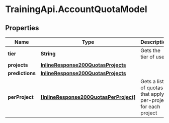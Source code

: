 # TrainingApi.AccountQuotaModel

## Properties
Name | Type | Description | Notes
------------ | ------------- | ------------- | -------------
**tier** | **String** | Gets the tier of user | [optional] 
**projects** | [**InlineResponse200QuotasProjects**](InlineResponse200QuotasProjects.md) |  | [optional] 
**predictions** | [**InlineResponse200QuotasProjects**](InlineResponse200QuotasProjects.md) |  | [optional] 
**perProject** | [**[InlineResponse200QuotasPerProject]**](InlineResponse200QuotasPerProject.md) | Gets a list of quotas that apply per-project for each project | [optional] 


